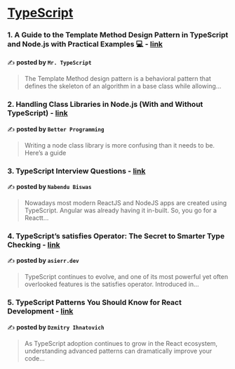 
<h1><a href=https://medium.com/tag/typescript-tips/recommended target="_blank" rel="noopener noreferrer">TypeScript</a></h1>
<h3>1. A Guide to the Template Method Design Pattern in TypeScript and Node.js with Practical Examples 💻 - <a href="https://medium.com/@robinviktorsson/a-guide-to-the-template-method-design-pattern-in-typescript-and-node-js-with-practical-examples-11bae7a6d157" target="_blank" rel="noopener noreferrer">link</a></h3>

✍️ **posted by `Mr. TypeScript`**

<blockquote>The Template Method design pattern is a behavioral pattern that defines the skeleton of an algorithm in a base class while allowing…</blockquote>

<h3>2. Handling Class Libraries in Node.js (With and Without TypeScript) - <a href="https://medium.com/better-programming/handling-class-libraries-in-node-js-with-and-without-typescript-39b73b2186b6" target="_blank" rel="noopener noreferrer">link</a></h3>

✍️ **posted by `Better Programming`**

<blockquote>Writing a node class library is more confusing than it needs to be. Here’s a guide</blockquote>

<h3>3. TypeScript Interview Questions - <a href="https://medium.com/@nabendu82/typescript-interview-questions-80d4bb1e9733" target="_blank" rel="noopener noreferrer">link</a></h3>

✍️ **posted by `Nabendu Biswas`**

<blockquote>Nowadays most modern ReactJS and NodeJS apps are created using TypeScript. Angular was already having it in-built. So, you go for a Reactt…</blockquote>

<h3>4. TypeScript’s satisfies Operator: The Secret to Smarter Type Checking - <a href="https://medium.com/@asierr/typescripts-satisfies-operator-the-secret-to-smarter-type-checking-60bc6313152e" target="_blank" rel="noopener noreferrer">link</a></h3>

✍️ **posted by `asierr.dev`**

<blockquote>TypeScript continues to evolve, and one of its most powerful yet often overlooked features is the satisfies operator. Introduced in…</blockquote>

<h3>5. TypeScript Patterns You Should Know for React Development - <a href="https://medium.com/@ignatovich.dm/typescript-patterns-you-should-know-for-react-development-d43129494027" target="_blank" rel="noopener noreferrer">link</a></h3>

✍️ **posted by `Dzmitry Ihnatovich`**

<blockquote>As TypeScript adoption continues to grow in the React ecosystem, understanding advanced patterns can dramatically improve your code…</blockquote>


